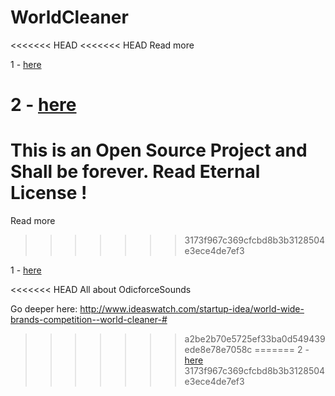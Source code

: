 # WorldCleaner

<<<<<<< HEAD
<<<<<<< HEAD
Read more 

1 - [here](https://github.com/OdicforceSounds/odicforcesounds.com/wiki)

2 - [here](https://www.facebook.com/odicforcesounds/posts/831816413649165)
=======
This is an Open Source Project and Shall be forever. Read Eternal License ! 
=======
Read more 
>>>>>>> 3173f967c369cfcbd8b3b3128504e3ece4de7ef3

1 - [here](https://github.com/OdicforceSounds/odicforcesounds.com/wiki)

<<<<<<< HEAD
All about OdicforceSounds 

Go deeper here: http://www.ideaswatch.com/startup-idea/world-wide-brands-competition--world-cleaner-#
>>>>>>> a2be2b70e5725ef33ba0d549439ede8e78e7058c
=======
2 - [here](https://www.facebook.com/odicforcesounds/posts/831816413649165)
>>>>>>> 3173f967c369cfcbd8b3b3128504e3ece4de7ef3
